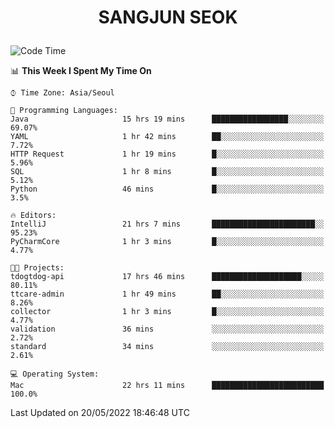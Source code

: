 <h1>
 <p align="center">
   SANGJUN SEOK
 </p>
</h1>

<!--START_SECTION:waka-->
![Code Time](http://img.shields.io/badge/Code%20Time-0%20secs-blue)

📊 **This Week I Spent My Time On** 

```text
⌚︎ Time Zone: Asia/Seoul

💬 Programming Languages: 
Java                     15 hrs 19 mins      █████████████████░░░░░░░░   69.07% 
YAML                     1 hr 42 mins        ██░░░░░░░░░░░░░░░░░░░░░░░   7.72% 
HTTP Request             1 hr 19 mins        █░░░░░░░░░░░░░░░░░░░░░░░░   5.96% 
SQL                      1 hr 8 mins         █░░░░░░░░░░░░░░░░░░░░░░░░   5.12% 
Python                   46 mins             █░░░░░░░░░░░░░░░░░░░░░░░░   3.5%

🔥 Editors: 
IntelliJ                 21 hrs 7 mins       ███████████████████████░░   95.23% 
PyCharmCore              1 hr 3 mins         █░░░░░░░░░░░░░░░░░░░░░░░░   4.77%

🐱‍💻 Projects: 
tdogtdog-api             17 hrs 46 mins      ████████████████████░░░░░   80.11% 
ttcare-admin             1 hr 49 mins        ██░░░░░░░░░░░░░░░░░░░░░░░   8.26% 
collector                1 hr 3 mins         █░░░░░░░░░░░░░░░░░░░░░░░░   4.77% 
validation               36 mins             ░░░░░░░░░░░░░░░░░░░░░░░░░   2.72% 
standard                 34 mins             ░░░░░░░░░░░░░░░░░░░░░░░░░   2.61%

💻 Operating System: 
Mac                      22 hrs 11 mins      █████████████████████████   100.0%

```


 Last Updated on 20/05/2022 18:46:48 UTC
<!--END_SECTION:waka-->
